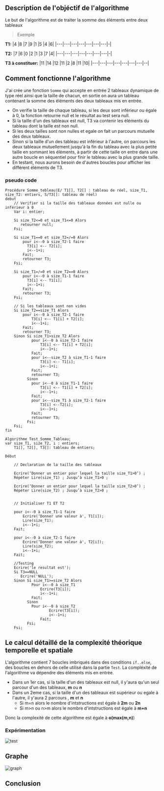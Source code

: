 ## Description de l'objéctif de l'algorithme
Le but de l'algorithme est de traiter la somme des éléments entre deux tableaux
>Exemple

**T1:** 
|4 	|8 	|7 	|9 	|1 	|5 	|4 	|6|
|---|---|---|---|---|---|---|-|

**T2:** 
|7 	|6 	|0 	|2 	|1 	|3 	|7 	|4|
|---|---|---|---|---|---|---|-|

**T3 à constituer:**
|11 |14 |12 |11 |2 	|8 	|11 |10|
|---|---|---|---|---|---|---|--|

## Comment fonctionne l'algorithme

J'ai crée une fonction `Somme` qui accepte en entrée 2 tableaux dynamique de type réel ainsi que la taille de chacun, en sortie on aura un tableau contenant la somme des éléments des deux tableaux mis en entrée.

- On verifie la taille de chaque tableau, si les deux sont inférieur ou égale à 0, la fonction retourne null et le résultat au test sera null.
- Si la taille d'un des tableaux est null, T3 va contenir les éléments du tableau dont la taille est non null.
- Si les deux tailles sont non nulles et egale on fait un parcours mutuelle des deux tableaux.
- Sinon si la taille d'un des tableau est inférieur à l'autre, on parcours les deux tableaux mutuellement jusqu'à la fin du tableau avec la plus petite taille en sommant les éléments, à partir de cette taille on entre dans une autre boucle en séquentiel pour finir le tableau avec la plus grande taille.
- En testant, nous aurons besoin de d'autres boucles pour afficher les différent éléments de T3.

### pseudo code

```
Procédure Somme_tebleau(E/ T1[], T2[] : tableau de réel, size_T1, size_T2: entiers, S/T3[]: tableau de réel)
debut
    // Verifier si la taille des tableaux données est nulle ou inférieur à 0
    Var i: entier;

    Si size_T2<=0 et size_T1<=0 Alors
       retourner null;
    Fsi;

    Si size_T1==0 et size_T2=/=0 Alors
        pour i<--0 à size_T2-1 faire
          T3[i] <-- T2[i];
          i<--1+i;
        Fait;
        retourner T3;
    Fsi;

    Si size_T1=/=0 et size_T2==0 Alors
        pour i<--0 à size_T1-1 faire
          T3[i] <-- T1[i];
          i<--1+i;
        Fait;
        retourner T3;
    Fsi;

    // Si les tableaux sont non vides
    Si size_T2==size_T1 Alors
        pour i<--0 à size_T2-1 faire
            T3[i] <-- T1[i] + T2[i];
            i<--1+i;
        Fait;
        retourner T3;
    Sinon Si size_T1>size_T2 Alors
            pour i<--0 à size_T2-1 faire
                T3[i] <-- T1[i] + T2[i];
                i<--1+i;
            Fait;
            pour i<--size_T2 à size_T1-1 faire
                T3[i] <-- T1[i];
                i<--1+i;
            Fait;
            retourner T3;
          Sinon 
            pour i<--0 à size_T1-1 faire
                T3[i] <-- T1[i] + T2[i];
                i<--1+i;
            Fait;
            pour i<--size_T1 à size_T2-1 faire
                T3[i] <--T2[i];
                i<--1+i;
            Fait;
            retourner T3;
          Fsi;
    Fsi;
fin

Algorithme Test_Somme_Tableau;
var size_T1, size_T2, i : entiers;
    T1[], T2[], T3[]: tableau de entiers;

Début

    // Declaration de la taille des tableaux

    Ecrire(‘Donner un entier pour lequel la taille size_T1>0’) ;
    Répéter Lire(size_T1) ; Jusqu’à size_T1>0 ;

    Ecrire(‘Donner un entier pour lequel la taille size_T2>0’) ;
    Répéter Lire(size_T2) ; Jusqu’à size_T2>0 ;


    // Initialiser T1 ET T2

    pour i<--0 à size_T1-1 faire
        Ecrire(‘Donner une valeur à', T1[i]);
        Lire(size_T1);
        i<--1+i;
    Fait;

    pour i<--0 à size_T2-1 faire
        Ecrire(‘Donner une valeur à', T2[i]);
        Lire(size_T2);
        i<--1+i;
    Fait;

    //Testing
    Ecrire('le resultat est');
    Si T3==NULL
       Ecrire('NULL');
    Sinon Si size_T1>=size_T2 Alors
            Pour i<--0 à size_T1
                Ecrire(T3[i]);
                i<--1+i;
            Fait;
          Sinon
            Pour i<--0 à size_T2
                    Ecrire(T3[i]);
                    i<--1+i;
                Fait;
          Fsi;
    Fsi;

```
## Le calcul détaillé de la complexité théorique temporelle et spatiale

L'algorithme contient 7 boucles imbriqués dans des conditions `if..else`, des boucles en dehors de celle utilisé dans la partie `Test`. La compléxité de l'algorithme va dépendre des éléments mis en entrée.
- Dans un 1er cas, si la taille d'un des tableaux est null, il y'aura qu'un seul parcour d'un des tableaux, **m** ou **n**
- Dans un 2eme cas, si la taille d'un des tableaux est supérieur ou egale à l'autre, il y'aura 2 parcours , **m** et **n**
   * Si m=n alors le nombre d'intstructions est égale à **2m** ou **2n**
   * Si m>n ou n>m alors le nombre d'intstructions est égale à **m+n**
   
Donc la complexité de cette algorithme est égale à **o(max(m,n)**)
### Expérimentation
![test](https://www.pixenli.com/image/mbqYaD3N)
## Graphe
![graph](https://www.pixenli.com/image/OfH2fP2V)

## Conclusion


